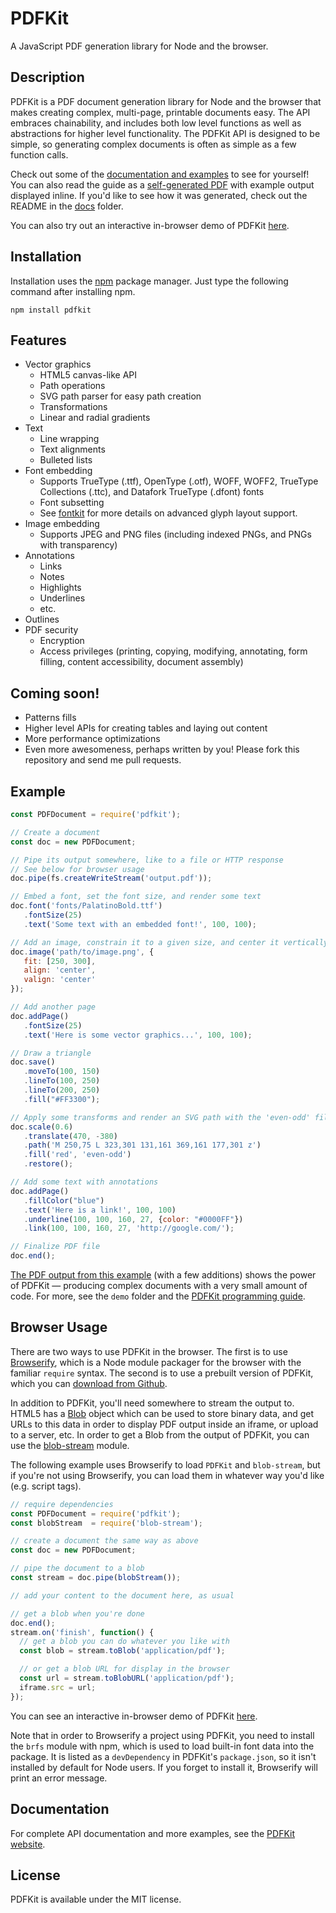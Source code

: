 # PDFKit

A JavaScript PDF generation library for Node and the browser.

## Description

PDFKit is a PDF document generation library for Node and the browser that makes creating complex, multi-page, printable 
documents easy. The API embraces chainability, and includes both low level functions as well as abstractions for higher 
level functionality. The PDFKit API is designed to be simple, so generating complex documents is often as simple as 
a few function calls.

Check out some of the [documentation and examples](http://pdfkit.org/docs/getting_started.html) to see for yourself!
You can also read the guide as a [self-generated PDF](http://pdfkit.org/docs/guide.pdf) with example output displayed inline.
If you'd like to see how it was generated, check out the README in the [docs](https://github.com/devongovett/pdfkit/tree/master/docs)
folder.

You can also try out an interactive in-browser demo of PDFKit [here](http://pdfkit.org/demo/browser.html).

## Installation

Installation uses the [npm](http://npmjs.org/) package manager.  Just type the following command after installing npm.

    npm install pdfkit

## Features

* Vector graphics
  * HTML5 canvas-like API
  * Path operations
  * SVG path parser for easy path creation
  * Transformations
  * Linear and radial gradients
* Text
  * Line wrapping
  * Text alignments
  * Bulleted lists
* Font embedding
  * Supports TrueType (.ttf), OpenType (.otf), WOFF, WOFF2, TrueType Collections (.ttc), and Datafork TrueType (.dfont) fonts
  * Font subsetting
  * See [fontkit](http://github.com/devongovett/fontkit) for more details on advanced glyph layout support.
* Image embedding
  * Supports JPEG and PNG files (including indexed PNGs, and PNGs with transparency)
* Annotations
  * Links
  * Notes
  * Highlights
  * Underlines
  * etc.
* Outlines
* PDF security
  * Encryption
  * Access privileges (printing, copying, modifying, annotating, form filling, content accessibility, document assembly)

## Coming soon!

* Patterns fills
* Higher level APIs for creating tables and laying out content
* More performance optimizations
* Even more awesomeness, perhaps written by you! Please fork this repository and send me pull requests.

## Example

```javascript
const PDFDocument = require('pdfkit');

// Create a document
const doc = new PDFDocument;

// Pipe its output somewhere, like to a file or HTTP response
// See below for browser usage
doc.pipe(fs.createWriteStream('output.pdf'));

// Embed a font, set the font size, and render some text
doc.font('fonts/PalatinoBold.ttf')
   .fontSize(25)
   .text('Some text with an embedded font!', 100, 100);

// Add an image, constrain it to a given size, and center it vertically and horizontally
doc.image('path/to/image.png', {
   fit: [250, 300],
   align: 'center',
   valign: 'center'
});

// Add another page
doc.addPage()
   .fontSize(25)
   .text('Here is some vector graphics...', 100, 100);

// Draw a triangle
doc.save()
   .moveTo(100, 150)
   .lineTo(100, 250)
   .lineTo(200, 250)
   .fill("#FF3300");

// Apply some transforms and render an SVG path with the 'even-odd' fill rule
doc.scale(0.6)
   .translate(470, -380)
   .path('M 250,75 L 323,301 131,161 369,161 177,301 z')
   .fill('red', 'even-odd')
   .restore();

// Add some text with annotations
doc.addPage()
   .fillColor("blue")
   .text('Here is a link!', 100, 100)
   .underline(100, 100, 160, 27, {color: "#0000FF"})
   .link(100, 100, 160, 27, 'http://google.com/');

// Finalize PDF file
doc.end();
```

[The PDF output from this example](http://pdfkit.org/demo/out.pdf) (with a few additions) shows the power of PDFKit — producing
complex documents with a very small amount of code.  For more, see the `demo` folder and the
[PDFKit programming guide](http://pdfkit.org/docs/getting_started.html).

## Browser Usage

There are two ways to use PDFKit in the browser.  The first is to use [Browserify](http://browserify.org/),
which is a Node module packager for the browser with the familiar `require` syntax.  The second is to use
a prebuilt version of PDFKit, which you can [download from Github](https://github.com/devongovett/pdfkit/releases).

In addition to PDFKit, you'll need somewhere to stream the output to.  HTML5 has a
[Blob](https://developer.mozilla.org/en-US/docs/Web/API/Blob) object which can be used to store binary data, and
get URLs to this data in order to display PDF output inside an iframe, or upload to a server, etc.  In order to
get a Blob from the output of PDFKit, you can use the [blob-stream](https://github.com/devongovett/blob-stream)
module.

The following example uses Browserify to load `PDFKit` and `blob-stream`, but if you're not using Browserify,
you can load them in whatever way you'd like (e.g. script tags).

```javascript
// require dependencies
const PDFDocument = require('pdfkit');
const blobStream  = require('blob-stream');

// create a document the same way as above
const doc = new PDFDocument;

// pipe the document to a blob
const stream = doc.pipe(blobStream());

// add your content to the document here, as usual

// get a blob when you're done
doc.end();
stream.on('finish', function() {
  // get a blob you can do whatever you like with
  const blob = stream.toBlob('application/pdf');

  // or get a blob URL for display in the browser
  const url = stream.toBlobURL('application/pdf');
  iframe.src = url;
});
```

You can see an interactive in-browser demo of PDFKit [here](http://pdfkit.org/demo/browser.html).

Note that in order to Browserify a project using PDFKit, you need to install the `brfs` module with npm,
which is used to load built-in font data into the package. It is listed as a `devDependency` in
PDFKit's `package.json`, so it isn't installed by default for Node users.
If you forget to install it, Browserify will print an error message.

## Documentation

For complete API documentation and more examples, see the [PDFKit website](http://pdfkit.org/).

## License

PDFKit is available under the MIT license.
